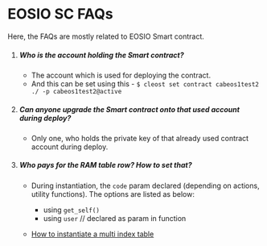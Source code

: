 # EOSIO SC FAQs
Here, the FAQs are mostly related to EOSIO Smart contract.

1. ##### Who is the account holding the Smart contract?
	- The account which is used for deploying the contract.
	- And this can be set using this - `$ cleost set contract cabeos1test2 ./ -p cabeos1test2@active`

1. ##### Can anyone upgrade the Smart contract onto that used account during deploy?
	- Only one, who holds the private key of that already used contract account during deploy.

1. ##### Who pays for the RAM table row? How to set that?
	- During instantiation, the `code` param declared (depending on actions, utility functions). The options are listed as below:
		+ using `get_self()`
		+ using `user`		// declared as param in function

	- [How to instantiate a multi index table](https://developers.eos.io/manuals/eosio.cdt/v1.7/how-to-guides/multi-index/how-to-instantiate-a-multi-index-table)